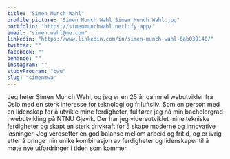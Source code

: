 ```yaml
---
title: "Simen Munch Wahl"
profile_picture: "Simen Munch Wahl_Simen Munch Wahl.jpg"
portfolio: "https://simenmunchwahl.netlify.app/"
email: "simen.wahl@me.com"
linkedin: "https://www.linkedin.com/in/simen-munch-wahl-6ab039140/"
twitter: ""
facebook: ""
behance: ""
instagram: ""
studyProgram: "bwu"
slug: "simenmwa"
---
```


Jeg heter Simen Munch Wahl, og jeg er en 25 år gammel webutvikler fra Oslo med en sterk interesse for teknologi og friluftsliv. Som en person med en lidenskap for å utvikle mine ferdigheter, fullfører jeg nå min bachelorgrad i webutvikling på NTNU Gjøvik. Der har jeg videreutviklet mine tekniske ferdigheter og skapt en sterk drivkraft for å skape moderne og innovative løsninger. Jeg verdsetter en god balanse mellom arbeid og fritid, og er ivrig etter å bringe min unike kombinasjon av ferdigheter og lidenskaper til å møte nye utfordringer i tiden som kommer.
